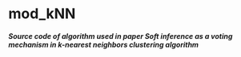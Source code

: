 # mod_kNN

##### Source code of algorithm used in paper _Soft inference as a voting mechanism in k-nearest neighbors clustering algorithm_
